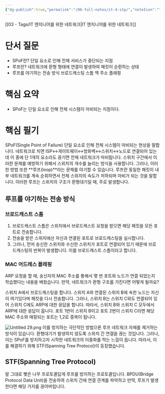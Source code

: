 ```yaml
---
{"dg-publish":true,"permalink":"/06-full-notes/it-4-stp/","noteIcon":""}
---
```


[[03 - Tags/IT 엔지니어를 위한 네트워크\|IT 엔지니어를 위한 네트워크]]

# 단서 질문
- SPoF란?
    단일 요소로 인해 전체 서비스가 중단되는 지점
- 루프란?
    네트워크에 환형 형태에 연결이 발생하여 패킷이 순환하는 상태
- 루프를 야기하는 전송 방식
    브로드캐스팅 스톰
    맥 주소 플래핑
# 핵심 요약
- SPoF는 단일 요소로 인해 전체 시스템이 마비되는 지점이다.

# 핵심 필기
SPoF(Single Point of Failure) 단일 요소로 인해 전체 시스템이 마비되는 현상을 말합니다. 
네트워크로 치면 ISP↔게이트웨이↔방화벽↔스위치↔노드로 연결되어 있는데 이 중에 단 1개의 요소라도 끊기면 전체 네트워크가 마비됩니다. 
스위치 구간에서 이러한 문제를 예방하기 위해서 스위치의 개수를 늘리는 방식을 사용합니다. 그러나, 이러한 방법 또한 **루프(loop)**라는 문제를 야기할 수 있습니다. 
루프란 동일한 패킷이 내부 네트워크를 계속 순회하면서 전체 스위치의 속도가 저하되며 마비가 되는 것을 말합니다. 이러한 루프는 스위치의 구조가 환형대기일 때, 주로 발생합니다.

## **루프를 야기하는 전송 방식**
### 브로드캐스트 스톰
1. 브로드캐스트 스톰은 스위치에서 브로드캐스트 요청을 받으면 해당 패킷을 모든 포트로 전송합니다. 
2. 전송을 받은 스위치에선 자신과 연결된 포트로 브로드캐스팅을 실시합니다. 
3. 그러나, 먼저 송신한 스위치와 수신한 스위치가 포트로 연결되어 있기 때문에 브로드캐스팅의 반복이 발생합니다. 이를 브로드캐스트 스톰이라고 합니다.

### MAC 어드레스 플래핑
ARP 요청을 할 때, 송신자의 MAC 주소를 통해서 몇 번 포트와 노드가 연결 되었는지 학습했다는 내용을 배웠습니다. 만약, 네트워크가 환형 구조를 가진다면 어떻게 될까요?

스위치 A에서 브로드캐스팅을 합니다. 스위치 A와 연결된 스위치 B에 속한 노드는 자신이 여기있다며 패킷을 다시 전송합니다. 그러나, 스위치 B는 스위치 C와도 연결되어 있어 스위치 C에도 ARP에 대한 응답을 합니다. 따라서, 스위치 B와 스위치 C 모두에서 ARP에 대한 응답이 옵니다. 포트 1번이 스위치 B이고 포트 2번이 스위치 C라면 해당 MAC 주소와 매핑되는 포트는 1,2로 중복이 됩니다.

![Untitled 29.png](/img/user/image/Untitled%2029.png)
이를 방지하는 극단적인 방법으론 루프 네트워크 자체를 제거하는 방식이 있습니다. 환형대기가 발생하지 않도록 스위치 간 연결을 끊는 것입니다. 그러나, 이는 SPoF를 방지하고자 시작한 네트워크의 이중화를 막는 느낌이 듭니다.
따라서, 이를 해결하기 위해 STF(Spanning Tree Protocol)이 등장했습니다.

## **STF(Spanning Tree Protocol)**
말 그대로 뻦은 나무 프로토콜답게 루프를 방지하는 프로토콜입니다. BPDU(Bridge Protocol Data Unit)을 전송하여 스위치 간에 연결 관계를 파악하고 만약, 루프가 발생한다면 해당 가지를 끊어버립니다.
